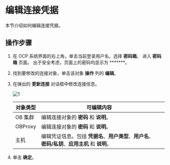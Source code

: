 # 编辑连接凭据

本节介绍如何编辑连接凭据。

## 操作步骤

1. 在 OCP 系统界面的右上角，单击当前登录用户名，选择 **密码箱**。
   进入 **密码箱** 页面。
   出于安全考虑，页面上的密码均显示为 *******。

2. 找到要修改的连接对象，单击该对象 **操作** 列的 **编辑**。

3. 在弹出的 **更新连接** 对话框中修改连接信息。

    ![1](https://obbusiness-private.oss-cn-shanghai.aliyuncs.com/doc/img/ocp/%E7%BC%96%E8%BE%91%E8%BF%9E%E6%8E%A5.png)

    | **对象类型** | **可编辑内容** |  |
    | --- | --- | --- |
    | OB 集群 | 编辑连接对象的 **密码** 和 **说明**。 |  |
    | OBProxy | 编辑连接对象的 **密码** 和 **说明**。 |  |
    | 主机 | 编辑凭证信息。包括 **凭据名**、**用户类型**、**用户名**、**密码/私钥**、**应用主机** 和 **说明**。 |  |

4. 单击 **确定**。
